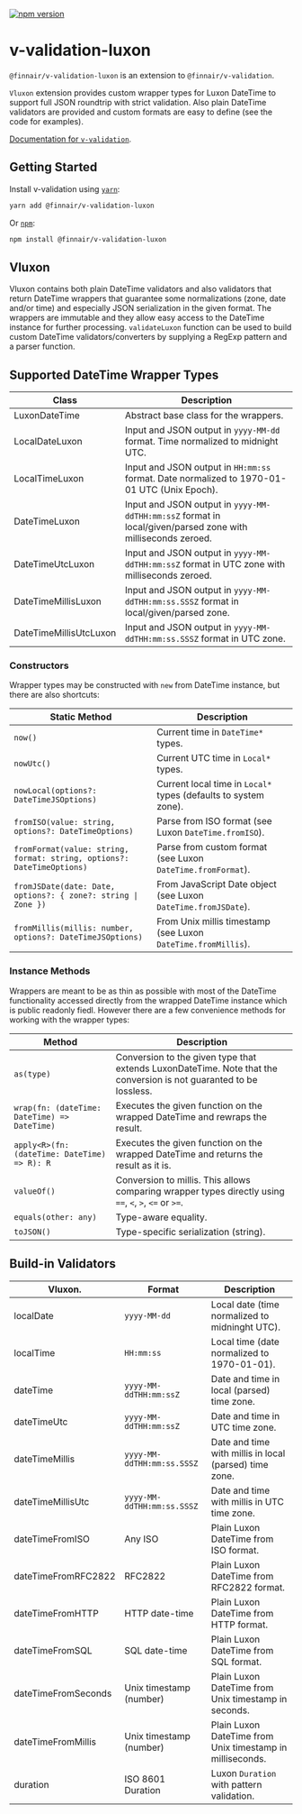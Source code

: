 [![npm version](https://badge.fury.io/js/%40finnair%2Fv-validation-luxon.svg)](https://badge.fury.io/js/%40finnair%2Fv-validation-luxon)

# v-validation-luxon

`@finnair/v-validation-luxon` is an extension to `@finnair/v-validation`.

`Vluxon` extension provides custom wrapper types for Luxon DateTime to support full JSON roundtrip with strict validation.
Also plain DateTime validators are provided and custom formats are easy to define (see the code for examples).

[Documentation for `v-validation`](https://github.com/finnair/v-validation).

## Getting Started

Install v-validation using [`yarn`](https://yarnpkg.com/en/package/jest):

```bash
yarn add @finnair/v-validation-luxon
```

Or [`npm`](https://www.npmjs.com/):

```bash
npm install @finnair/v-validation-luxon
```

## Vluxon

Vluxon contains both plain DateTime validators and also validators that return
DateTime wrappers that guarantee some normalizations (zone, date and/or time) and
especially JSON serialization in the given format. The wrappers are immutable and
they allow easy access to the DateTime instance for further processing.
`validateLuxon` function can be used to build custom DateTime validators/converters
by supplying a RegExp pattern and a parser function.

## Supported DateTime Wrapper Types

| Class                  | Description                                                                                                 |
| ---------------------- | ----------------------------------------------------------------------------------------------------------- |
| LuxonDateTime          | Abstract base class for the wrappers.                                                                       |
| LocalDateLuxon         | Input and JSON output in `yyyy-MM-dd` format. Time normalized to midnight UTC.                              |
| LocalTimeLuxon         | Input and JSON output in `HH:mm:ss` format. Date normalized to 1970-01-01 UTC (Unix Epoch).                 |
| DateTimeLuxon          | Input and JSON output in `yyyy-MM-ddTHH:mm:ssZ` format in local/given/parsed zone with milliseconds zeroed. |
| DateTimeUtcLuxon       | Input and JSON output in `yyyy-MM-ddTHH:mm:ssZ` format in UTC zone with milliseconds zeroed.                |
| DateTimeMillisLuxon    | Input and JSON output in `yyyy-MM-ddTHH:mm:ss.SSSZ` format in local/given/parsed zone.                      |
| DateTimeMillisUtcLuxon | Input and JSON output in `yyyy-MM-ddTHH:mm:ss.SSSZ` format in UTC zone.                                     |

### Constructors

Wrapper types may be constructed with `new` from DateTime instance, but there are also shortcuts:

| Static Method                                                          | Description                                                     |
| ---------------------------------------------------------------------- | --------------------------------------------------------------- |
| `now()`                                                                | Current time in `DateTime*` types.                              |
| `nowUtc()`                                                             | Current UTC time in `Local*` types.                             |
| `nowLocal(options?: DateTimeJSOptions)`                                | Current local time in `Local*` types (defaults to system zone). |
| `fromISO(value: string, options?: DateTimeOptions)`                    | Parse from ISO format (see Luxon `DateTime.fromISO`).           |
| `fromFormat(value: string, format: string, options?: DateTimeOptions)` | Parse from custom format (see Luxon `DateTime.fromFormat`).     |
| `fromJSDate(date: Date, options?: { zone?: string \| Zone })`          | From JavaScript Date object (see Luxon `DateTime.fromJSDate`).  |
| `fromMillis(millis: number, options?: DateTimeJSOptions)`              | From Unix millis timestamp (see Luxon `DateTime.fromMillis`).   |

### Instance Methods

Wrappers are meant to be as thin as possible with most of the DateTime functionality accessed directly from the wrapped
DateTime instance which is public readonly fiedl. However there are a few convenience methods for working with the wrapper types:

| Method                                       | Description                                                                                                        |
| -------------------------------------------- | ------------------------------------------------------------------------------------------------------------------ |
| `as(type)`                                   | Conversion to the given type that extends LuxonDateTime. Note that the conversion is not guaranted to be lossless. |
| `wrap(fn: (dateTime: DateTime) => DateTime)` | Executes the given function on the wrapped DateTime and rewraps the result.                                        |
| `apply<R>(fn: (dateTime: DateTime) => R): R` | Executes the given function on the wrapped DateTime and returns the result as it is.                               |
| `valueOf()`                                  | Conversion to millis. This allows comparing wrapper types directly using `==`, `<`, `>`, `<=` or `>=`.             |
| `equals(other: any)`                         | Type-aware equality.                                                                                               |
| `toJSON()`                                   | Type-specific serialization (string).                                                                              |

## Build-in Validators

| Vluxon.             | Format                     | Description                                               |
| ------------------- | -------------------------- | --------------------------------------------------------- |
| localDate           | `yyyy-MM-dd`               | Local date (time normalized to midninght UTC).            |
| localTime           | `HH:mm:ss`                 | Local time (date normalized to 1970-01-01).               |
| dateTime            | `yyyy-MM-ddTHH:mm:ssZ`     | Date and time in local (parsed) time zone.                |
| dateTimeUtc         | `yyyy-MM-ddTHH:mm:ssZ`     | Date and time in UTC time zone.                           |
| dateTimeMillis      | `yyyy-MM-ddTHH:mm:ss.SSSZ` | Date and time with millis in local (parsed) time zone.    |
| dateTimeMillisUtc   | `yyyy-MM-ddTHH:mm:ss.SSSZ` | Date and time with millis in UTC time zone.               |
| dateTimeFromISO     | Any ISO                    | Plain Luxon DateTime from ISO format.                     |
| dateTimeFromRFC2822 | RFC2822                    | Plain Luxon DateTime from RFC2822 format.                 |
| dateTimeFromHTTP    | HTTP date-time             | Plain Luxon DateTime from HTTP format.                    |
| dateTimeFromSQL     | SQL date-time              | Plain Luxon DateTime from SQL format.                     |
| dateTimeFromSeconds | Unix timestamp (number)    | Plain Luxon DateTime from Unix timestamp in seconds.      |
| dateTimeFromMillis  | Unix timestamp (number)    | Plain Luxon DateTime from Unix timestamp in milliseconds. |
| duration            | ISO 8601 Duration          | Luxon `Duration` with pattern validation.                 |
